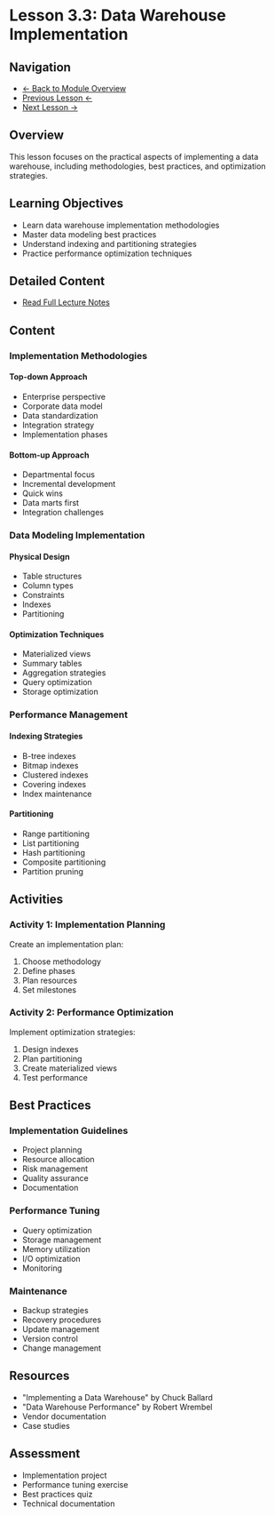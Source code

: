 # Lesson 3.3: Data Warehouse Implementation

## Navigation
- [← Back to Module Overview](./README.md)
- [Previous Lesson ←](./3.2-data-warehouse-design.md)
- [Next Lesson →](./3.4-relational-database-management.md)

## Overview
This lesson focuses on the practical aspects of implementing a data warehouse, including methodologies, best practices, and optimization strategies.

## Learning Objectives
- Learn data warehouse implementation methodologies
- Master data modeling best practices
- Understand indexing and partitioning strategies
- Practice performance optimization techniques

## Detailed Content
- [Read Full Lecture Notes](./lectures/lesson-3-3.md)

## Content

### Implementation Methodologies

#### Top-down Approach
- Enterprise perspective
- Corporate data model
- Data standardization
- Integration strategy
- Implementation phases

#### Bottom-up Approach
- Departmental focus
- Incremental development
- Quick wins
- Data marts first
- Integration challenges

### Data Modeling Implementation

#### Physical Design
- Table structures
- Column types
- Constraints
- Indexes
- Partitioning

#### Optimization Techniques
- Materialized views
- Summary tables
- Aggregation strategies
- Query optimization
- Storage optimization

### Performance Management

#### Indexing Strategies
- B-tree indexes
- Bitmap indexes
- Clustered indexes
- Covering indexes
- Index maintenance

#### Partitioning
- Range partitioning
- List partitioning
- Hash partitioning
- Composite partitioning
- Partition pruning

## Activities

### Activity 1: Implementation Planning
Create an implementation plan:
1. Choose methodology
2. Define phases
3. Plan resources
4. Set milestones

### Activity 2: Performance Optimization
Implement optimization strategies:
1. Design indexes
2. Plan partitioning
3. Create materialized views
4. Test performance

## Best Practices

### Implementation Guidelines
- Project planning
- Resource allocation
- Risk management
- Quality assurance
- Documentation

### Performance Tuning
- Query optimization
- Storage management
- Memory utilization
- I/O optimization
- Monitoring

### Maintenance
- Backup strategies
- Recovery procedures
- Update management
- Version control
- Change management

## Resources
- "Implementing a Data Warehouse" by Chuck Ballard
- "Data Warehouse Performance" by Robert Wrembel
- Vendor documentation
- Case studies

## Assessment
- Implementation project
- Performance tuning exercise
- Best practices quiz
- Technical documentation 